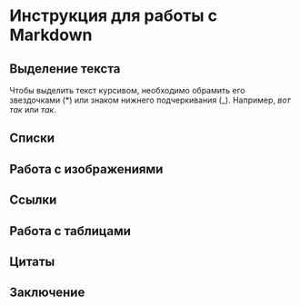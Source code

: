 # Инструкция для работы с Markdown

## Выделение текста

Чтобы выделить текст курсивом, необходимо обрамить его звездочками (*) или  знаком нижнего подчеркивания (_). Например, *вот так* или _так_.

## Списки

## Работа с изображениями

## Ссылки

## Работа с таблицами

## Цитаты

## Заключение